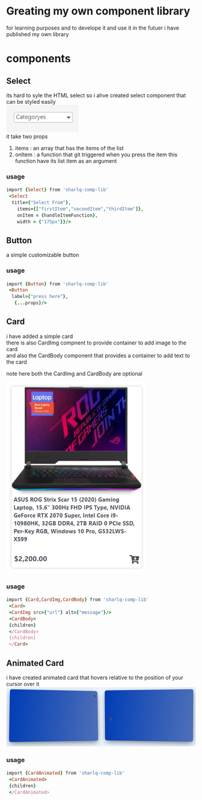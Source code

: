 # Greating my own component library
  
  for learning purposes and to develope it and use it in the futuer i have published my own library  
  


# components
## Select  
  
its hard to syle the HTML select so i ahve created select component that can be styled easily    
  ![Select](https://github.com/sharlq/sharlq-react-component-library/blob/main/resources/Select.JPG?raw=true)  
  it take two props  
1. items : an array that has the items of the list
1. onItem : a function that git triggered when you press the item this function have its list item as an argument

### usage
```ruby
import {Select} from 'sharlq-comp-lib'
 <Select
  title={"Select From"},
    items={["firstItem","secondItem","thirdItem"]},
    onItem = {handleItemFunction},
    width = {"175px"}}/>

```

  

## Button
a simple customizable button
  
  ### usage
```ruby
import {Button} from 'sharlq-comp-lib'
 <Button
  label={"press here"},
   {...props}/>

```
## Card
i have added a simple card   
there is also CardImg compnent to provide container to add image to the card  
and also the CardBody component that provides a container to add text to the card  

  
note here both the CardImg and CardBody are optional
  
  ![Card](https://github.com/sharlq/sharlq-react-component-library/blob/main/resources/Card.JPG?raw=true)

  ### usage
```ruby
import {Card,CardImg,CardBody} from 'sharlq-comp-lib'
 <Card>
 <CardImg src={"url"} alt={"message"}/>
 <CardBody>
 {children}
 </CardBody>
 {children}
 </Card>

```

## Animated Card

i have created animated card that hovers relative to the position of your cursor over it  
  ![Animated Card](https://github.com/sharlq/sharlq-react-component-library/blob/main/resources/cardAnimated.jpg?raw=true)


### usage
```ruby
import {CardAnimated} from 'sharlq-comp-lib'
 <CardAnimated>
 {children}
 </CardAnimated>

```